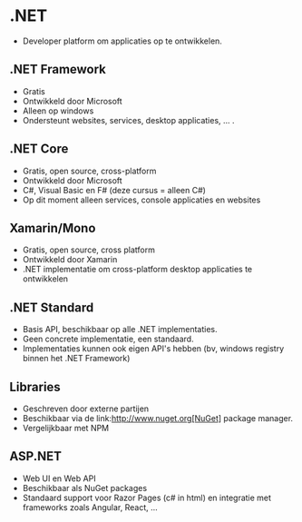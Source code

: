 # .NET
* Developer platform om applicaties op te ontwikkelen.

## .NET Framework
* Gratis
* Ontwikkeld door Microsoft
* Alleen op windows
* Ondersteunt websites, services, desktop applicaties, ... .

## .NET Core
* Gratis, open source, cross-platform
* Ontwikkeld door Microsoft
* C#, Visual Basic en F# (deze cursus = alleen C#)
* Op dit moment alleen services, console applicaties en websites

## Xamarin/Mono
* Gratis, open source, cross platform
* Ontwikkeld door Xamarin
* .NET implementatie om cross-platform desktop applicaties te ontwikkelen

## .NET Standard
* Basis API, beschikbaar op alle .NET implementaties.
* Geen concrete implementatie, een standaard.
* Implementaties kunnen ook eigen API's hebben (bv, windows registry binnen het .NET Framework)

## Libraries
* Geschreven door externe partijen
* Beschikbaar via de link:http://www.nuget.org[NuGet] package manager.
* Vergelijkbaar met NPM

## ASP.NET 
* Web UI en Web API
* Beschikbaar als NuGet packages
* Standaard support voor Razor Pages (c# in html) en integratie met frameworks zoals Angular, React, ... 